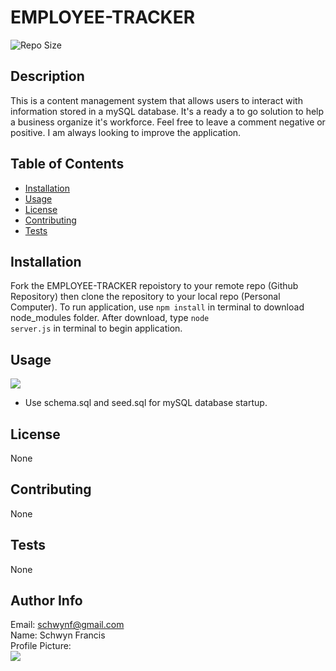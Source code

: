 # EMPLOYEE-TRACKER
 
![Repo Size](https://img.shields.io/github/repo-size/schwynf/EMPLOYEE-TRACKER) <br> 

## Description <span id="d"></span> 
This is a content management system that allows users to interact with information stored in a mySQL database. It's a ready a to go solution to help a business organize it's workforce. Feel free to leave a comment negative or positive. I am always looking to improve the application.
 
## Table of Contents 
 <ul>
    <li><a href="#i">Installation</a></li>
    <li><a href="#u">Usage</a></li>
    <li><a href="#l">License</a></li>
    <li><a href="#c">Contributing</a></li>
    <li><a href="#t">Tests</a></li>
</ul> 
 
## Installation <span id="i"></span> 
 Fork the EMPLOYEE-TRACKER repoistory to your remote repo (Github Repository) then clone the repository to your local repo (Personal Computer).  To run application, use <code>npm install</code> in terminal to download node_modules folder. After download, type <code>node server.js</code> in terminal to begin application.
 <br>

## Usage <span id="u"></span> 
![](./video/readme.gif)<br>
<ul>
    <li>Use schema.sql and seed.sql for mySQL database startup.</li>
</ul>
 
## License <span id="l"></span> 
None 
  
## Contributing <span id="c"></span> 
 None
 
## Tests <span id="t"></span> 
 None
 
## Author Info 
 Email: schwynf@gmail.com<br>
 Name: Schwyn Francis<br>
 Profile Picture: <br> ![](https://avatars.githubusercontent.com/u/59147321?)